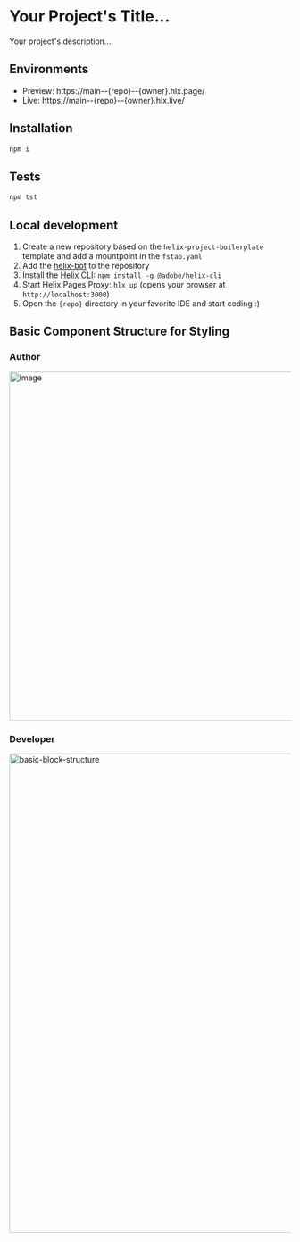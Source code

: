 # Your Project's Title...
Your project's description...

## Environments
- Preview: https://main--{repo}--{owner}.hlx.page/
- Live: https://main--{repo}--{owner}.hlx.live/

## Installation

```sh
npm i
```

## Tests

```sh
npm tst
```

## Local development

1. Create a new repository based on the `helix-project-boilerplate` template and add a mountpoint in the `fstab.yaml`
1. Add the [helix-bot](https://github.com/apps/helix-bot) to the repository
1. Install the [Helix CLI](https://github.com/adobe/helix-cli): `npm install -g @adobe/helix-cli`
1. Start Helix Pages Proxy: `hlx up` (opens your browser at `http://localhost:3000`)
1. Open the `{repo}` directory in your favorite IDE and start coding :)


## Basic Component Structure for Styling
### Author
<img width="625" alt="image" src="https://user-images.githubusercontent.com/50930123/173034406-51aa107d-5e29-4ece-ac8d-84e7b134ac64.png">

### Developer
<img width="859" alt="basic-block-structure" src="https://user-images.githubusercontent.com/50930123/173034615-b949bba5-81d6-4cbe-af81-f476f4a695ca.png">


